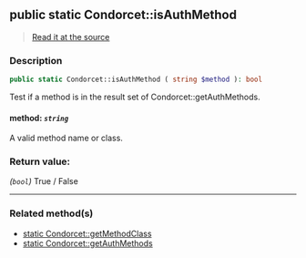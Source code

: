 ## public static Condorcet::isAuthMethod

> [Read it at the source](https://github.com/julien-boudry/Condorcet/blob/master/src/Condorcet.php#L151)

### Description    

```php
public static Condorcet::isAuthMethod ( string $method ): bool
```

Test if a method is in the result set of Condorcet::getAuthMethods.
    

#### **method:** *```string```*   
A valid method name or class.    


### Return value:   

*(```bool```)* True / False


---------------------------------------

### Related method(s)      

* [static Condorcet::getMethodClass](/Docs/ApiReferences/Condorcet%20Class/public%20static%20Condorcet--getMethodClass.md)    
* [static Condorcet::getAuthMethods](/Docs/ApiReferences/Condorcet%20Class/public%20static%20Condorcet--getAuthMethods.md)    
